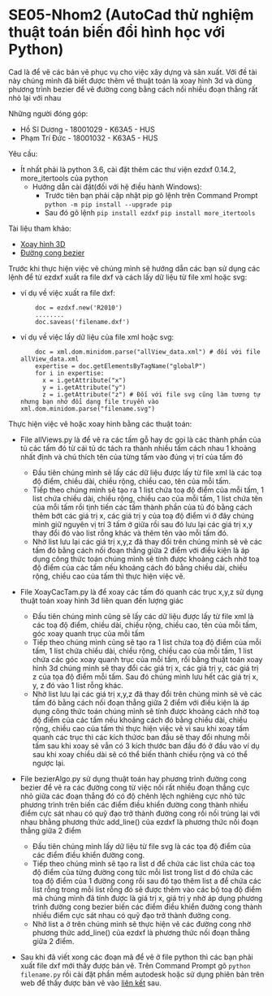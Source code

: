 # SE05-Nhom2 (AutoCad thử nghiệm thuật toán biến đổi hình học với Python)
Cad là để vẽ các bản vẽ phục vụ cho việc xây dựng và sản xuất. Với đề tài này chúng mình đã biết được thêm về thuật toán là xoay hình 3d và dùng phương trình bezier để vẽ đường cong bằng cách nối nhiều đoạn thẳng rất nhỏ lại với nhau

Những người đóng góp:
  * Hồ Sĩ Dương - 18001029 - K63A5 - HUS  
  * Phạm Trí Đức - 18001032 - K63A5 - HUS
  
Yêu cầu:
  * Ít nhất phải là python 3.6, cài đặt thêm các thư viện ezdxf 0.14.2, more_itertools của python
    + Hướng dẫn cài đặt(đối với hệ điều hành Windows): 
      + Trước tiên bạn phải cập nhật pip gõ lệnh trên Command Prompt 
      ``` python -m pip install --upgrade pip ```
      + Sau đó gõ lệnh 
       ``` pip install ezdxf ``` 
       ``` pip install more_itertools ```
       
Tài liệu tham khảo:
  * [Xoay hình 3D](https://www.it-swarm-vi.tech/vi/math/xoay-mot-vector-trong-khong-gian-3d/1071293716/)
  * [Đường cong bezier](https://vi.wikipedia.org/wiki/%C4%90%C6%B0%E1%BB%9Dng_cong_B%C3%A9zier)
  
Trước khi thực hiện việc vẽ chúng mình sẽ hướng dẫn các bạn sử dụng các lệnh để từ ezdxf xuất ra file dxf và cách lấy dữ liệu từ file xml hoặc svg:
  * ví dụ về việc xuất ra file dxf:
    ``` import ezdxf
        doc = ezdxf.new('R2010')
        ........
        doc.saveas('filename.dxf') 
    ```
  * ví dụ về việc lấy dữ liệu của file xml hoặc svg:
    ``` import xml.dom.minidom 
        doc = xml.dom.minidom.parse("allView_data.xml") # đối với file allView_data.xml
        expertise = doc.getElementsByTagName("globalP")
        for i in expertise:
          x = i.getAttribute("x")
          y = i.getAttribute("y")
          z = i.getAttribute("z") # Đối với file svg cũng làm tương tự nhưng bạn nhớ đổi dạng file truyền vào xml.dom.minidom.parse("filename.svg") 
    ```
Thực hiện việc vẽ hoặc xoay hình bằng các thuật toán:          
  * File allViews.py là để vẽ ra các tấm gỗ hay dc gọi là các thành phần của tủ các tấm đó từ cái tủ dc tách ra thành nhiều tấm cách nhau 1 khoảng nhất định và chú thích tên của     từng tấm vào đúng vị trí của tấm đó
    + Đầu tiên chúng mình sẽ lấy các dữ liệu được lấy từ file xml là các toạ độ điểm, chiều dài, chiều rộng, chiều cao, tên của mỗi tấm.  
    + Tiếp theo chúng mình sẽ tạo ra 1 list chứa toạ độ điểm của mỗi tấm, 1 list chứa chiều dài, chiều rộng, chiều cao của mỗi tấm, 1 list chứa tên của mỗi tấm rồi tịnh tiến các       tấm thành phần của tủ đó bằng cách thêm bớt các giá trị x, các giá trị y của toạ độ điểm vì ở đây chúng mình giữ nguyên vị trí 3 tấm ở giữa rồi sau đó lưu lại các giá trị       x,y thay đổi đó vào list rỗng khác và thêm tên vào mỗi tấm đó.
    + Nhờ list lưu lại các giá trị x,y,z đã thay đổi trên chúng mình sẽ vẽ các tấm đó bằng cách nối đoạn thẳng giữa 2 điểm với điều kiện là áp dụng công thức toán chúng mình sẽ       tính được khoảng cách nhờ toạ độ điểm của các tấm nếu khoảng cách đó bằng chiều dài, chiều rộng, chiều cao của tấm thì thực hiện việc vẽ.

  * File XoayCacTam.py là để xoay các tấm đó quanh các trục x,y,z sử dụng thuật toán xoay hình 3d liên quan đến lượng giác
    + Đầu tiên chúng mình cũng sẽ lấy các dữ liệu được lấy từ file xml là các toạ độ điểm, chiều dài, chiều rộng, chiều cao, tên của mỗi tấm, góc xoay quanh trục của mỗi tấm
    + Tiếp theo chúng mình cũng sẽ tạo ra 1 list chứa toạ độ điểm của mỗi tấm, 1 list chứa chiều dài, chiều rộng, chiều cao của mỗi tấm, 1 list chứa các góc xoay quanh trục của       mỗi tấm, rồi bằng thuật toán xoay hình 3d chúng mình sẽ thay đổi các giá trị x, các giá trị y, các giá trị z của tọa độ điểm mỗi tấm. Sau đó chúng mình lưu hết các giá trị       x, y, z đó vào 1 list rỗng khác.
    + Nhờ list lưu lại các giá trị x,y,z đã thay đổi trên chúng mình sẽ vẽ các tấm đó bằng cách nối đoạn thẳng giữa 2 điểm với điều kiện là áp dụng công thức toán chúng mình sẽ       tính được khoảng cách nhờ toạ độ điểm của các tấm nếu khoảng cách đó bằng chiều dài, chiều rộng, chiều cao của tấm thì thực hiện việc vẽ vì sau khi xoay tấm quanh các trục       thì các kích thứơc ban đầu sẽ thay đổi nhưng mỗi tấm sau khi xoay sẽ vẫn có 3 kích thước ban đầu đó ở đầu vào ví dụ sau khi xoay chiều dài sẽ có thể biến thành chiều rộng       và có thể ngược lại. 

  * File bezierAlgo.py sử dụng thuật toán hay phương trình đường cong bezier để vẽ ra các đường cong từ việc nối rất nhiều đoạn thẳng cực nhỏ giữa các đoạn thẳng đó có độ chênh     lệch nghiêng cực nhỏ tức phương trình trên biến các điểm điều khiển đường cong thành nhiều điểm cực sát nhau có quỹ đạo trở thành đường cong rồi nối trúng lại với nhau bhằng     phương thức add_line() của ezdxf là phương thức nối đoạn thẳng giữa 2 điểm
      + Đầu tiên chúng mình lấy dữ liệu từ file svg là các tọa độ điểm của các điểm điều khiển đường cong.
      + Tiếp theo chúng mình sẽ tạo ra list d để chứa các list chứa các toạ độ điểm của từng đường cong tức mỗi list trong list d đó chứa các toạ độ điểm của 1 đường cong rồi           sau đó tạo thêm list a để chứa các list rỗng trong mỗi list rỗng đó sẽ được thêm vào các bộ toạ độ điểm mà chúng mình đã tính được là giá trị x, giá trị y nhờ áp dụng           phương trình đường cong bezier biến các điểm điều khiển đường cong thành nhiều điểm cực sát nhau có quỹ đạo trở thành đường cong.
      + Nhờ list a ở trên chúng mình sẽ thực hiện vẽ các đường cong nhờ phương thức add_line() của ezdxf là phương thức nối đoạn thẳng giữa 2 điểm.
  * Sau khi đã viết xong các đoạn mã để vẽ ở file python thì các bạn phải xuất file dxf mới thấy được bản vẽ. Trên Command Prompt gõ ```python filename.py``` rồi cài đặt phần mềm autodesk hoặc sử dụng phiên bản trên web để thấy được bản vẽ vào [liên kết](https://viewer.autodesk.com/) sau.
